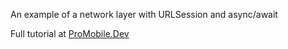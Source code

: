 An example of a network layer with URLSession and async/await 

Full tutorial at [ProMobile.Dev](https://www.promobile.dev/tutorials/modern-networking-in-ios-with-urlsession-and-combine-a-practical-guide/)
